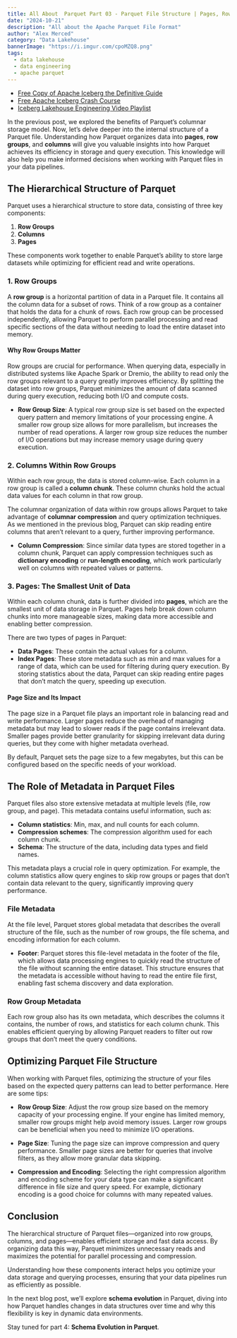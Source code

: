 ```yaml
---
title: All About  Parquet Part 03 - Parquet File Structure | Pages, Row Groups, and Columns
date: "2024-10-21"
description: "All about the Apache Parquet File Format"
author: "Alex Merced"
category: "Data Lakehouse"
bannerImage: "https://i.imgur.com/cpoMZQ8.png"
tags:
  - data lakehouse
  - data engineering
  - apache parquet
---
```


- [Free Copy of Apache Iceberg the Definitive Guide](https://hello.dremio.com/wp-apache-iceberg-the-definitive-guide-reg.html?utm_source=alexmerced&utm_medium=external_blog&utm_campaign=allaboutparquet)
- [Free Apache Iceberg Crash Course](https://hello.dremio.com/webcast-an-apache-iceberg-lakehouse-crash-course-reg.html?utm_source=alexmerced&utm_medium=external_blog&utm_campaign=allaboutparquet)
- [Iceberg Lakehouse Engineering Video Playlist](https://www.youtube.com/watch?v=SIriNcVIGJQ&list=PLsLAVBjQJO0p0Yq1fLkoHvt2lEJj5pcYe)


In the previous post, we explored the benefits of Parquet’s columnar storage model. Now, let’s delve deeper into the internal structure of a Parquet file. Understanding how Parquet organizes data into **pages**, **row groups**, and **columns** will give you valuable insights into how Parquet achieves its efficiency in storage and query execution. This knowledge will also help you make informed decisions when working with Parquet files in your data pipelines.

## The Hierarchical Structure of Parquet

Parquet uses a hierarchical structure to store data, consisting of three key components:

1. **Row Groups**  
2. **Columns**  
3. **Pages**

These components work together to enable Parquet’s ability to store large datasets while optimizing for efficient read and write operations.

### 1. Row Groups

A **row group** is a horizontal partition of data in a Parquet file. It contains all the column data for a subset of rows. Think of a row group as a container that holds the data for a chunk of rows. Each row group can be processed independently, allowing Parquet to perform parallel processing and read specific sections of the data without needing to load the entire dataset into memory.

#### Why Row Groups Matter

Row groups are crucial for performance. When querying data, especially in distributed systems like Apache Spark or Dremio, the ability to read only the row groups relevant to a query greatly improves efficiency. By splitting the dataset into row groups, Parquet minimizes the amount of data scanned during query execution, reducing both I/O and compute costs.

- **Row Group Size**: A typical row group size is set based on the expected query pattern and memory limitations of your processing engine. A smaller row group size allows for more parallelism, but increases the number of read operations. A larger row group size reduces the number of I/O operations but may increase memory usage during query execution.
  
### 2. Columns Within Row Groups

Within each row group, the data is stored column-wise. Each column in a row group is called a **column chunk**. These column chunks hold the actual data values for each column in that row group.

The columnar organization of data within row groups allows Parquet to take advantage of **columnar compression** and query optimization techniques. As we mentioned in the previous blog, Parquet can skip reading entire columns that aren’t relevant to a query, further improving performance.

- **Column Compression**: Since similar data types are stored together in a column chunk, Parquet can apply compression techniques such as **dictionary encoding** or **run-length encoding**, which work particularly well on columns with repeated values or patterns.

### 3. Pages: The Smallest Unit of Data

Within each column chunk, data is further divided into **pages**, which are the smallest unit of data storage in Parquet. Pages help break down column chunks into more manageable sizes, making data more accessible and enabling better compression.

There are two types of pages in Parquet:

- **Data Pages**: These contain the actual values for a column.
- **Index Pages**: These store metadata such as min and max values for a range of data, which can be used for filtering during query execution. By storing statistics about the data, Parquet can skip reading entire pages that don’t match the query, speeding up execution.

#### Page Size and Its Impact

The page size in a Parquet file plays an important role in balancing read and write performance. Larger pages reduce the overhead of managing metadata but may lead to slower reads if the page contains irrelevant data. Smaller pages provide better granularity for skipping irrelevant data during queries, but they come with higher metadata overhead.

By default, Parquet sets the page size to a few megabytes, but this can be configured based on the specific needs of your workload.

## The Role of Metadata in Parquet Files

Parquet files also store extensive metadata at multiple levels (file, row group, and page). This metadata contains useful information, such as:

- **Column statistics**: Min, max, and null counts for each column.
- **Compression schemes**: The compression algorithm used for each column chunk.
- **Schema**: The structure of the data, including data types and field names.

This metadata plays a crucial role in query optimization. For example, the column statistics allow query engines to skip row groups or pages that don’t contain data relevant to the query, significantly improving query performance.

### File Metadata

At the file level, Parquet stores global metadata that describes the overall structure of the file, such as the number of row groups, the file schema, and encoding information for each column.

- **Footer**: Parquet stores this file-level metadata in the footer of the file, which allows data processing engines to quickly read the structure of the file without scanning the entire dataset. This structure ensures that the metadata is accessible without having to read the entire file first, enabling fast schema discovery and data exploration.

### Row Group Metadata

Each row group also has its own metadata, which describes the columns it contains, the number of rows, and statistics for each column chunk. This enables efficient querying by allowing Parquet readers to filter out row groups that don’t meet the query conditions.

## Optimizing Parquet File Structure

When working with Parquet files, optimizing the structure of your files based on the expected query patterns can lead to better performance. Here are some tips:

- **Row Group Size**: Adjust the row group size based on the memory capacity of your processing engine. If your engine has limited memory, smaller row groups might help avoid memory issues. Larger row groups can be beneficial when you need to minimize I/O operations.
  
- **Page Size**: Tuning the page size can improve compression and query performance. Smaller page sizes are better for queries that involve filters, as they allow more granular data skipping.

- **Compression and Encoding**: Selecting the right compression algorithm and encoding scheme for your data type can make a significant difference in file size and query speed. For example, dictionary encoding is a good choice for columns with many repeated values.

## Conclusion

The hierarchical structure of Parquet files—organized into row groups, columns, and pages—enables efficient storage and fast data access. By organizing data this way, Parquet minimizes unnecessary reads and maximizes the potential for parallel processing and compression.

Understanding how these components interact helps you optimize your data storage and querying processes, ensuring that your data pipelines run as efficiently as possible.

In the next blog post, we’ll explore **schema evolution** in Parquet, diving into how Parquet handles changes in data structures over time and why this flexibility is key in dynamic data environments.

Stay tuned for part 4: **Schema Evolution in Parquet**.
